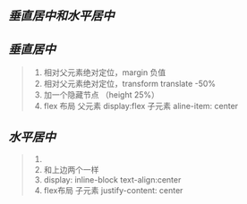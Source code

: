 ## *垂直居中和水平居中*

## *垂直居中*

> 1. 相对父元素绝对定位，margin 负值
> 2. 相对父元素绝对定位，transform translate -50%
> 3. 加一个隐藏节点 （height 25%）
> 4. flex 布局  父元素 display:flex 子元素  aline-item: center

## *水平居中*

> 1.  
> 2.  和上边两个一样
> 3. display: inline-block  text-align:center
> 4. flex布局  子元素 justify-content: center

